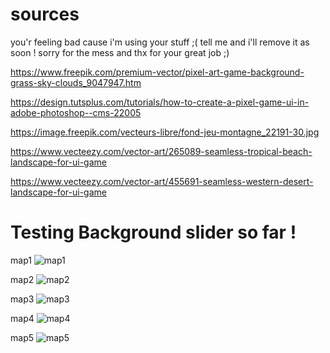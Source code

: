 # sources 
you'r feeling bad cause i'm using your stuff ;( tell me and i'll remove it as soon !
sorry for the mess and thx for your great job ;)

https://www.freepik.com/premium-vector/pixel-art-game-background-grass-sky-clouds_9047947.htm

https://design.tutsplus.com/tutorials/how-to-create-a-pixel-game-ui-in-adobe-photoshop--cms-22005

https://image.freepik.com/vecteurs-libre/fond-jeu-montagne_22191-30.jpg

https://www.vecteezy.com/vector-art/265089-seamless-tropical-beach-landscape-for-ui-game

https://www.vecteezy.com/vector-art/455691-seamless-western-desert-landscape-for-ui-game


# Testing Background slider so far !

map1
![map1](/bg_lvl_1.jpg?raw=true "map1")

map2
![map2](/bg_lvl_2.gif?raw=true "map2")

map3
![map3](/bg_lvl_3.jpg?raw=true "map3")

map4
![map4](/bg_lvl_4.jpg?raw=true "map4")

map5
![map5](/bg_lvl_5.jpg?raw=true "map5")
